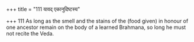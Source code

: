 +++
title = "111 यावद् एकानुदिष्टस्य"

+++
111	As long as the smell and the stains of the (food given) in honour of one ancestor remain on the body of a learned Brahmana, so long he must not recite the Veda.